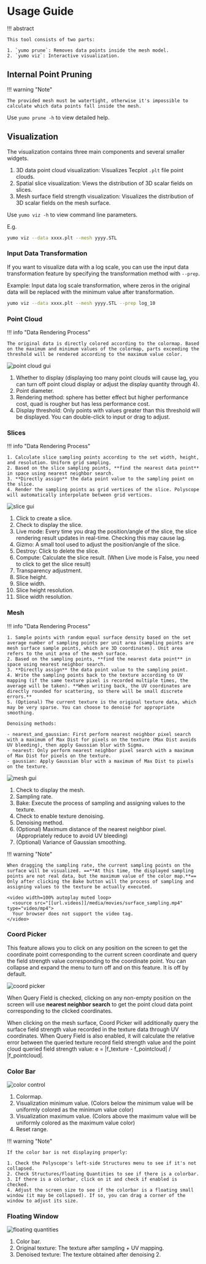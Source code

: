 # Usage Guide

!!! abstract

    This tool consists of two parts:

    1. `yumo prune`: Removes data points inside the mesh model.
    2. `yumo viz`: Interactive visualization.

## Internal Point Pruning

!!! warning "Note"

    The provided mesh must be watertight, otherwise it's impossible to calculate which data points fall inside the mesh.

Use `yumo prune -h` to view detailed help.

## Visualization

The visualization contains three main components and several smaller widgets.

1. 3D data point cloud visualization: Visualizes Tecplot `.plt` file point clouds.
2. Spatial slice visualization: Views the distribution of 3D scalar fields on slices.
3. Mesh surface field strength visualization: Visualizes the distribution of 3D scalar fields on the mesh surface.

Use `yumo viz -h` to view command line parameters.

E.g.

```bash
yumo viz --data xxxx.plt --mesh yyyy.STL
```

### Input Data Transformation

If you want to visualize data with a log scale, you can use the input data transformation feature by specifying the transformation method with `--prep`.

Example: Input data log scale transformation, where zeros in the original data will be replaced with the minimum value after transformation.

```bash
yumo viz --data xxxx.plt --mesh yyyy.STL --prep log_10
```

### Point Cloud

!!! info "Data Rendering Process"

    The original data is directly colored according to the colormap. Based on the maximum and minimum values of the colormap, parts exceeding the threshold will be rendered according to the maximum value color.

![point cloud gui]([[url.prefix]]/media/points.jpg)

1. Whether to display (displaying too many point clouds will cause lag, you can turn off point cloud display or adjust the display quantity through 4).
2. Point diameter.
3. Rendering method: sphere has better effect but higher performance cost, quad is rougher but has less performance cost.
4. Display threshold: Only points with values greater than this threshold will be displayed. You can double-click to input or drag to adjust.

### Slices

!!! info "Data Rendering Process"

    1. Calculate slice sampling points according to the set width, height, and resolution. Uniform grid sampling.
    2. Based on the slice sampling points, **find the nearest data point** in space using nearest neighbor search.
    3. **Directly assign** the data point value to the sampling point on the slice.
    4. Render the sampling points as grid vertices of the slice. Polyscope will automatically interpolate between grid vertices.

![slice gui]([[url.prefix]]/media/slice.jpg)

1. Click to create a slice.
2. Check to display the slice.
3. Live mode: Every time you drag the position/angle of the slice, the slice rendering result updates in real-time. Checking this may cause lag.
4. Gizmo: A small tool used to adjust the position/angle of the slice.
5. Destroy: Click to delete the slice.
6. Compute: Calculate the slice result. (When Live mode is False, you need to click to get the slice result)
7. Transparency adjustment.
8. Slice height.
9. Slice width.
10. Slice height resolution.
11. Slice width resolution.

### Mesh

!!! info "Data Rendering Process"

    1. Sample points with random equal surface density based on the set average number of sampling points per unit area (sampling points are mesh surface sample points, which are 3D coordinates). Unit area refers to the unit area of the mesh surface.
    2. Based on the sampling points, **find the nearest data point** in space using nearest neighbor search.
    3. **Directly assign** the data point value to the sampling point.
    4. Write the sampling points back to the texture according to UV mapping (if the same texture pixel is recorded multiple times, the average will be taken). **When writing back, the UV coordinates are directly rounded for scattering, so there will be small discrete errors.**
    5. (Optional) The current texture is the original texture data, which may be very sparse. You can choose to denoise for appropriate smoothing.

    Denoising methods:

    - nearest_and_gaussian: First perform nearest neighbor pixel search with a maximum of Max Dist for pixels on the texture (Max Dist avoids UV bleeding), then apply Gaussian blur with Sigma.
    - nearest: Only perform nearest neighbor pixel search with a maximum of Max Dist for pixels on the texture.
    - gaussian: Apply Gaussian blur with a maximum of Max Dist to pixels on the texture.

![mesh gui]([[url.prefix]]/media/mesh.jpg)

1. Check to display the mesh.
2. Sampling rate.
3. Bake: Execute the process of sampling and assigning values to the texture.
4. Check to enable texture denoising.
5. Denoising method.
6. (Optional) Maximum distance of the nearest neighbor pixel. (Appropriately reduce to avoid UV bleeding)
7. (Optional) Variance of Gaussian smoothing.

!!! warning "Note"

    When dragging the sampling rate, the current sampling points on the surface will be visualized. ==**At this time, the displayed sampling points are not real data, but the maximum value of the color map.**==
    Only after clicking the Bake button will the process of sampling and assigning values to the texture be actually executed.

    <video width=100% autoplay muted loop>
      <source src="[[url.videos]]/media/movies/surface_sampling.mp4" type="video/mp4">
      Your browser does not support the video tag.
    </video>

### Coord Picker

This feature allows you to click on any position on the screen to get the coordinate point corresponding to the current screen coordinate and query the field strength value corresponding to the coordinate point.
You can collapse and expand the menu to turn off and on this feature. It is off by default.

![coord picker]([[url.prefix]]/media/coord_picker.jpg)

When Query Field is checked, clicking on any non-empty position on the screen will use **nearest neighbor search** to get the point cloud data point corresponding to the clicked coordinates.

When clicking on the mesh surface, Coord Picker will additionally query the surface field strength value recorded in the texture data through UV coordinates.
When Query Field is also enabled, it will calculate the relative error between the queried texture record field strength value and the point cloud queried field strength value: e = |f_texture - f_pointcloud| / |f_pointcloud|.

### Color Bar

![color control]([[url.prefix]]/media/color_control.jpg)

1. Colormap.
2. Visualization minimum value. (Colors below the minimum value will be uniformly colored as the minimum value color)
3. Visualization maximum value. (Colors above the maximum value will be uniformly colored as the maximum value color)
4. Reset range.

!!! warning "Note"

    If the color bar is not displaying properly:

    1. Check the Polyscope's left-side Structures menu to see if it's not collapsed.
    2. Check Structures/Floating Quantities to see if there is a colorbar.
    3. If there is a colorbar, click on it and check if enabled is checked.
    4. Adjust the screen size to see if the colorbar is a floating small window (it may be collapsed). If so, you can drag a corner of the window to adjust its size.

### Floating Window

![floating quantities]([[url.prefix]]/media/floating.jpg)

1. Color bar.
2. Original texture: The texture after sampling + UV mapping.
3. Denoised texture: The texture obtained after denoising 2.
